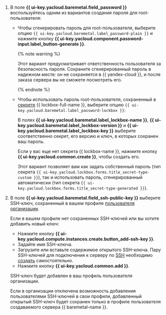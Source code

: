 1. В поле **{{ ui-key.yacloud.baremetal.field_password }}** воспользуйтесь одним из вариантов создания пароля для root-пользователя:

    * Чтобы сгенерировать пароль для root-пользователя, выберите опцию `{{ ui-key.yacloud.baremetal.label_password-plain }}` и нажмите кнопку **{{ ui-key.yacloud.component.password-input.label_button-generate }}**.

        {% note warning %}

        Этот вариант предусматривает ответственность пользователя за безопасность пароля. Сохраните сгенерированный пароль в надежном месте: он не сохраняется в {{ yandex-cloud }}, и после заказа сервера вы не сможете посмотреть его.

        {% endnote %}

    * Чтобы использовать пароль root-пользователя, сохраненный в [секрете](../../lockbox/concepts/secret.md) {{ lockbox-full-name }}, выберите опцию `{{ ui-key.yacloud.baremetal.label_password-lockbox }}`:

        В полях **{{ ui-key.yacloud.baremetal.label_lockbox-name }}**, **{{ ui-key.yacloud.baremetal.label_lockbox-version }}** и **{{ ui-key.yacloud.baremetal.label_lockbox-key }}** выберите соответственно секрет, его версию и ключ, в которых сохранен ваш пароль.
        
        Если у вас еще нет секрета {{ lockbox-name }}, нажмите кнопку **{{ ui-key.yacloud.common.create }}**, чтобы создать его.

        Этот вариант позволяет вам как задать собственный пароль (тип секрета `{{ ui-key.yacloud.lockbox.forms.title_secret-type-custom }}`), так и использовать пароль, сгенерированный автоматически (тип секрета `{{ ui-key.yacloud.lockbox.forms.title_secret-type-generated }}`).

1. В поле **{{ ui-key.yacloud.baremetal.field_ssh-public-key }}** выберите SSH-ключ, сохраненный в вашем профиле [пользователя организации](../../organization/concepts/membership.md).

    Если в вашем профиле нет сохраненных SSH-ключей или вы хотите добавить новый ключ:
    * Нажмите кнопку **{{ ui-key.yacloud.compute.instances.create.button_add-ssh-key }}**.
    * Задайте имя SSH-ключа.
    * Загрузите или вставьте содержимое открытого SSH-ключа. Пару SSH-ключей для подключения к серверу по [SSH](../../glossary/ssh-keygen.md) необходимо [создать](../../compute/operations/vm-connect/ssh.md#creating-ssh-keys) самостоятельно.
    * Нажмите кнопку **{{ ui-key.yacloud.common.add }}**.

    SSH-ключ будет добавлен в ваш профиль пользователя организации.

    Если в организации отключена возможность добавления пользователями SSH-ключей в свои профили, добавленный открытый SSH-ключ будет сохранен только в профиле пользователя создаваемого сервера {{ baremetal-name }}.